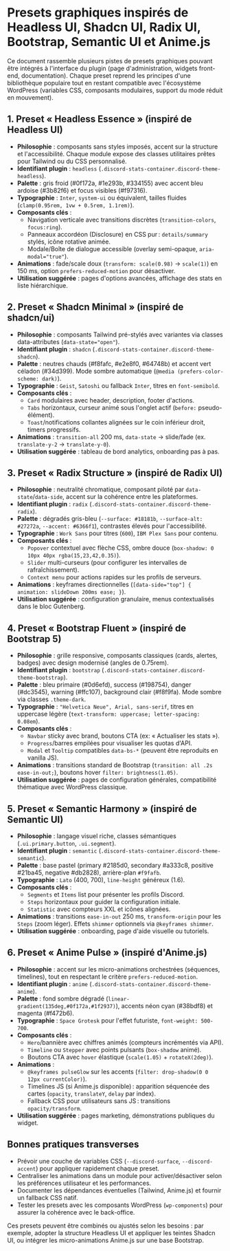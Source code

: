 # Presets graphiques inspirés de Headless UI, Shadcn UI, Radix UI, Bootstrap, Semantic UI et Anime.js

Ce document rassemble plusieurs pistes de presets graphiques pouvant être intégrés à l'interface du plugin (page d'administration, widgets front-end, documentation). Chaque preset reprend les principes d'une bibliothèque populaire tout en restant compatible avec l'écosystème WordPress (variables CSS, composants modulaires, support du mode réduit en mouvement).

## 1. Preset « Headless Essence » (inspiré de Headless UI)
- **Philosophie** : composants sans styles imposés, accent sur la structure et l'accessibilité. Chaque module expose des classes utilitaires prêtes pour Tailwind ou du CSS personnalisé.
- **Identifiant plugin** : `headless` (`.discord-stats-container.discord-theme-headless`).
- **Palette** : gris froid (#0f172a, #1e293b, #334155) avec accent bleu ardoise (#3b82f6) et focus visibles (#f97316).
- **Typographie** : `Inter`, `system-ui` ou équivalent, tailles fluides (`clamp(0.95rem, 1vw + 0.5rem, 1.1rem)`).
- **Composants clés** :
  - Navigation verticale avec transitions discrètes (`transition-colors`, `focus:ring`).
  - Panneaux accordéon (Disclosure) en CSS pur : `details/summary` stylés, icône rotative animée.
  - Modale/Boîte de dialogue accessible (overlay semi-opaque, `aria-modal="true"`).
- **Animations** : fade/scale doux (`transform: scale(0.98)` -> `scale(1)`) en 150 ms, option `prefers-reduced-motion` pour désactiver.
- **Utilisation suggérée** : pages d'options avancées, affichage des stats en liste hiérarchique.

## 2. Preset « Shadcn Minimal » (inspiré de shadcn/ui)
- **Philosophie** : composants Tailwind pré-stylés avec variantes via classes data-attributes (`data-state="open"`).
- **Identifiant plugin** : `shadcn` (`.discord-stats-container.discord-theme-shadcn`).
- **Palette** : neutres chauds (#f8fafc, #e2e8f0, #64748b) et accent vert céladon (#34d399). Mode sombre automatique (`@media (prefers-color-scheme: dark)`).
- **Typographie** : `Geist`, `Satoshi` ou fallback `Inter`, titres en `font-semibold`.
- **Composants clés** :
  - `Card` modulaires avec header, description, footer d'actions.
  - `Tabs` horizontaux, curseur animé sous l'onglet actif (`before:` pseudo-élément).
  - `Toast`/notifications collantes alignées sur le coin inférieur droit, timers progressifs.
- **Animations** : `transition-all` 200 ms, `data-state` -> slide/fade (ex. `translate-y-2` -> `translate-y-0`).
- **Utilisation suggérée** : tableau de bord analytics, onboarding pas à pas.

## 3. Preset « Radix Structure » (inspiré de Radix UI)
- **Philosophie** : neutralité chromatique, composant piloté par `data-state`/`data-side`, accent sur la cohérence entre les plateformes.
- **Identifiant plugin** : `radix` (`.discord-stats-container.discord-theme-radix`).
- **Palette** : dégradés gris-bleu (`--surface: #18181b`, `--surface-alt: #27272a`, `--accent: #6366f1`), contrastes élevés pour l'accessibilité.
- **Typographie** : `Work Sans` pour titres (`600`), `IBM Plex Sans` pour contenu.
- **Composants clés** :
  - `Popover` contextuel avec flèche CSS, ombre douce (`box-shadow: 0 10px 40px rgba(15,23,42,0.35)`).
  - `Slider` multi-curseurs (pour configurer les intervalles de rafraîchissement).
  - `Context menu` pour actions rapides sur les profils de serveurs.
- **Animations** : keyframes directionnelles (`[data-side="top"] { animation: slideDown 200ms ease; }`).
- **Utilisation suggérée** : configuration granulaire, menus contextualisés dans le bloc Gutenberg.

## 4. Preset « Bootstrap Fluent » (inspiré de Bootstrap 5)
- **Philosophie** : grille responsive, composants classiques (cards, alertes, badges) avec design modernisé (angles de 0.75rem).
- **Identifiant plugin** : `bootstrap` (`.discord-stats-container.discord-theme-bootstrap`).
- **Palette** : bleu primaire (#0d6efd), success (#198754), danger (#dc3545), warning (#ffc107), background clair (#f8f9fa). Mode sombre via classes `.theme-dark`.
- **Typographie** : `"Helvetica Neue", Arial, sans-serif`, titres en uppercase légère (`text-transform: uppercase; letter-spacing: 0.08em`).
- **Composants clés** :
  - `Navbar` sticky avec brand, boutons CTA (ex: « Actualiser les stats »).
  - `Progress`/barres empilées pour visualiser les quotas d'API.
  - `Modal` et `Tooltip` compatibles `data-bs-*` (peuvent être reproduits en vanilla JS).
- **Animations** : transitions standard de Bootstrap (`transition: all .2s ease-in-out;`), boutons hover `filter: brightness(1.05)`.
- **Utilisation suggérée** : pages de configuration générales, compatibilité thématique avec WordPress classique.

## 5. Preset « Semantic Harmony » (inspiré de Semantic UI)
- **Philosophie** : langage visuel riche, classes sémantiques (`.ui.primary.button`, `.ui.segment`).
- **Identifiant plugin** : `semantic` (`.discord-stats-container.discord-theme-semantic`).
- **Palette** : base pastel (primary #2185d0, secondary #a333c8, positive #21ba45, negative #db2828), arrière-plan `#f9fafb`.
- **Typographie** : `Lato` (400, 700), `line-height` généreux (1.6).
- **Composants clés** :
  - `Segments` et `Items` list pour présenter les profils Discord.
  - `Steps` horizontaux pour guider la configuration initiale.
  - `Statistic` avec compteurs XXL et icônes alignées.
- **Animations** : transitions `ease-in-out` 250 ms, `transform-origin` pour les `Steps` (zoom léger). Effets `shimmer` optionnels via `@keyframes shimmer`.
- **Utilisation suggérée** : onboarding, page d'aide visuelle ou tutoriels.

## 6. Preset « Anime Pulse » (inspiré d'Anime.js)
- **Philosophie** : accent sur les micro-animations orchestrées (séquences, timelines), tout en respectant le critère `prefers-reduced-motion`.
- **Identifiant plugin** : `anime` (`.discord-stats-container.discord-theme-anime`).
- **Palette** : fond sombre dégradé (`linear-gradient(135deg,#0f172a,#1f2937)`), accents néon cyan (#38bdf8) et magenta (#f472b6).
- **Typographie** : `Space Grotesk` pour l'effet futuriste, `font-weight: 500-700`.
- **Composants clés** :
  - `Hero`/bannière avec chiffres animés (compteurs incrémentés via API).
  - `Timeline` ou `Stepper` avec points pulsants (`box-shadow` animé).
  - Boutons CTA avec `hover` élastique (`scale(1.05)` + `rotateX(2deg)`).
- **Animations** :
  - `@keyframes pulseGlow` sur les accents (`filter: drop-shadow(0 0 12px currentColor)`).
  - Timelines JS (si Anime.js disponible) : apparition séquencée des cartes (`opacity`, `translateY`, `delay` par index).
  - Fallback CSS pour utilisateurs sans JS : transitions `opacity/transform`.
- **Utilisation suggérée** : pages marketing, démonstrations publiques du widget.

## Bonnes pratiques transverses
- Prévoir une couche de variables CSS (`--discord-surface`, `--discord-accent`) pour appliquer rapidement chaque preset.
- Centraliser les animations dans un module pour activer/désactiver selon les préférences utilisateur et les performances.
- Documenter les dépendances éventuelles (Tailwind, Anime.js) et fournir un fallback CSS natif.
- Tester les presets avec les composants WordPress (`wp-components`) pour assurer la cohérence avec le back-office.

Ces presets peuvent être combinés ou ajustés selon les besoins : par exemple, adopter la structure Headless UI et appliquer les teintes Shadcn UI, ou intégrer les micro-animations Anime.js sur une base Bootstrap.
